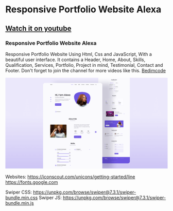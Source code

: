 # Responsive Portfolio Website Alexa

## [Watch it on youtube](https://youtu.be/27JtRAI3QO8)

### Responsive Portfolio Website Alexa

Responsive Portfolio Website Using Html, Css and JavaScript, With a beautiful user interface. It contains a Header, Home, About, Skills, Qualification, Services, Portfolio, Project in mind, Testimonial, Contact and Footer.
Don't forget to join the channel for more videos like this. [Bedimcode](https://www.youtube.com/c/Bedimcode)

![Resume cv](/preview.png)

Websites:
https://iconscout.com/unicons/getting-started/line
https://fonts.google.com

Swiper CSS: https://unpkg.com/browse/swiper@7.3.1/swiper-bundle.min.css
Swiper JS: https://unpkg.com/browse/swiper@7.3.1/swiper-bundle.min.js
